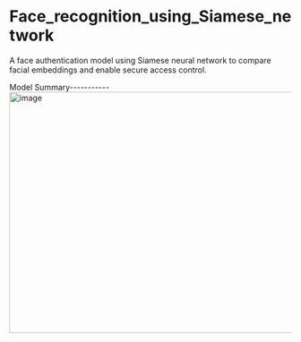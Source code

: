 # Face_recognition_using_Siamese_network
A face authentication model using Siamese neural network to compare facial embeddings and enable secure access control.

Model Summary-----------
<img width="766" height="431" alt="image" src="https://github.com/user-attachments/assets/b675b562-b4b1-4261-b05e-dc1c38cdea91" />

